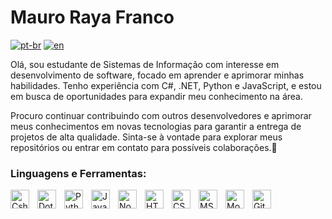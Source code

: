 # Mauro Raya Franco

[![pt-br](https://img.shields.io/badge/lang-pt--br-green.svg)](https://github.com/MauroRaya/MauroRaya/blob/main/README.md)
[![en](https://img.shields.io/badge/lang-en-red.svg)](https://github.com/MauroRaya/MauroRaya/blob/main/README.en.md)

Olá, sou estudante de Sistemas de Informação com interesse em desenvolvimento de software, focado em aprender e aprimorar minhas habilidades. Tenho experiência com C#, .NET, Python e JavaScript, e estou em busca de oportunidades para expandir meu conhecimento na área.

Procuro continuar contribuindo com outros desenvolvedores e aprimorar meus conhecimentos em novas tecnologias para garantir a entrega de projetos de alta qualidade. Sinta-se à vontade para explorar meus repositórios ou entrar em contato para possíveis colaborações.👋

<h3 align="left">Linguagens e Ferramentas:</h3>
<p align="left">
<img align="left" alt="Csharp" width="30px" style="padding-right:10px;" src="https://cdn.jsdelivr.net/gh/devicons/devicon@latest/icons/csharp/csharp-original.svg" />
<img align="left" alt="Dotnet" width="30px" style="padding-right:10px;" src="https://cdn.jsdelivr.net/gh/devicons/devicon@latest/icons/dotnetcore/dotnetcore-original.svg" />
<img align="left" alt="Python" width="30px" style="padding-right:10px;" src="https://cdn.jsdelivr.net/gh/devicons/devicon@latest/icons/python/python-original.svg" />
<img align="left" alt="JavaScript" width="30px" style="padding-right:10px;" src="https://cdn.jsdelivr.net/gh/devicons/devicon@latest/icons/javascript/javascript-original.svg" />
<img align="left" alt="Node" width="30px" style="padding-right:10px;" src="https://cdn.jsdelivr.net/gh/devicons/devicon@latest/icons/nodejs/nodejs-original.svg" />        
<img align="left" alt="HTML" width="30px" style="padding-right:10px;" src="https://cdn.jsdelivr.net/gh/devicons/devicon@latest/icons/html5/html5-original.svg" />
<img align="left" alt="CSS" width="30px" style="padding-right:10px;" src="https://cdn.jsdelivr.net/gh/devicons/devicon@latest/icons/css3/css3-original.svg" />
<img align="left" alt="MS SQL Server" width="30px" style="padding-right:10px;" src="https://cdn.jsdelivr.net/gh/devicons/devicon@latest/icons/microsoftsqlserver/microsoftsqlserver-original.svg" />
<img align="left" alt="MongoDB" width="30px" style="padding-right:10px;" src="https://cdn.jsdelivr.net/gh/devicons/devicon@latest/icons/mongodb/mongodb-original.svg" />
<img align="left" alt="Git" width="30px" style="padding-right:10px;" src="https://cdn.jsdelivr.net/gh/devicons/devicon@latest/icons/git/git-original.svg" />
</p>
